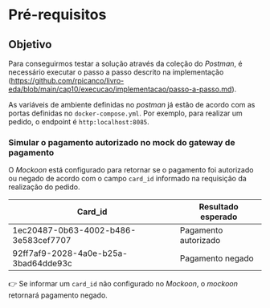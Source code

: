 <h1>Pré-requisitos</h1>

## Objetivo 

Para conseguirmos testar a solução através da coleção do _Postman_, é necessário executar o passo a passo descrito na implementação (https://github.com/rpicanco/livro-eda/blob/main/cap10/execucao/implementacao/passo-a-passo.md).

As variáveis de ambiente definidas no _postman_ já estão de acordo com as portas definidas no `docker-compose.yml`. Por exemplo, para realizar um pedido, o endpoint é `http:localhost:8085`.

### Simular o pagamento autorizado no mock do gateway de pagamento

O _Mockoon_ está configurado para retornar se o pagamento foi autorizado ou negado de acordo com o campo `card_id` informado na requisição da realização do pedido.

| Card_id                               | Resultado esperado   |
| ------------------------------------- | -------------------- |
| 1ec20487-0b63-4002-b486-3e583cef7707  | Pagamento autorizado |
| 92ff7af9-2028-4a0e-b25a-3bad64dde93c  | Pagamento negado     |

:point_right: Se informar um `card_id` não configurado no _Mockoon_, o _mockoon_ retornará pagamento negado.  